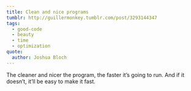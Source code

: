 ```yaml
---
title: Clean and nice programs
tumblr: http://guillermonkey.tumblr.com/post/3293144347
tags:
  - good-code
  - beauty
  - time
  - optimization
quote:
  author: Joshua Bloch
---
```


The cleaner and nicer the program, the faster it’s going to run. And if it doesn’t, it’ll be easy to make it fast.
